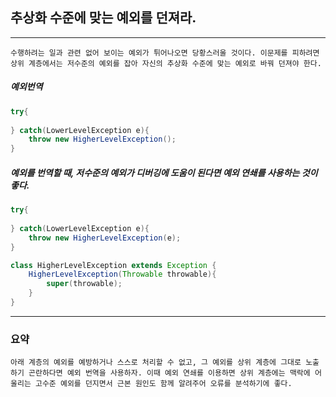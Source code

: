 
## 추상화 수준에 맞는 예외를 던져라.

---

`
수행하려는 일과 관련 없어 보이는 예외가 튀어나오면 당황스러울 것이다.
이문제를 피하려면 상위 계층에서는 저수준의 예외를 잡아 자신의 추상화 수준에
맞는 예외로 바꿔 던져야 한다.
`

##### 예외번역
```java
try{
    
} catch(LowerLevelException e){
    throw new HigherLevelException();
}
```

##### 예외를 번역할 때, 저수준의 예외가 디버깅에 도움이 된다면 예외 연쇄를 사용하는 것이 좋다.

```java
try{
    
} catch(LowerLevelException e){
    throw new HigherLevelException(e);
}

class HigherLevelException extends Exception {
    HigherLevelException(Throwable throwable){
        super(throwable);
    }
}
```

---

### 요약

`
아래 계층의 예외를 예방하거나 스스로 처리할 수 없고, 그 예외를 상위 계층에 그대로 노출하기
곤란하다면 예외 번역을 사용하자.
이때 예외 연쇄를 이용하면 상위 계층에는 맥락에 어울리는 고수준 예외를 던지면서 근본 원인도
함께 알려주어 오류를 분석하기에 좋다.
`
